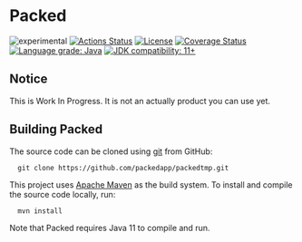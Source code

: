 Packed
======
![experimental](https://img.shields.io/badge/stability-work_in_progress-lightgrey.svg)
[![Actions Status](https://github.com/packedapp/packedtmp/workflows/Java%20CI/badge.svg)](https://github.com/packedapp/packedtmp/actions)
[![License](http://img.shields.io/:license-apache-blue.svg)](https://www.apache.org/licenses/LICENSE-2.0.html) 
[![Coverage Status](https://coveralls.io/repos/github/packedapp/packedtmp/badge.svg?branch=master)](https://coveralls.io/github/packedapp/packedtmp?branch=master)
[![Language grade: Java](https://img.shields.io/lgtm/grade/java/g/packedapp/packedtmp.svg?logo=lgtm&logoWidth=18)](https://lgtm.com/projects/g/packedapp/packedtmp/context:java)
[![JDK compatibility: 11+](https://img.shields.io/badge/JDK_compatibility-11+-blue.svg)](#)


Notice
---------------
This is Work In Progress. It is not an actually product you can use yet.

Building Packed
---------------

The source code can be cloned using [git](http://git-scm.com/) from GitHub:

```
  git clone https://github.com/packedapp/packedtmp.git
```

This project uses [Apache Maven](https://maven.apache.org/) as the build system.
To install and compile the source code locally, run:

```
  mvn install
```

Note that Packed requires Java 11 to compile and run.
